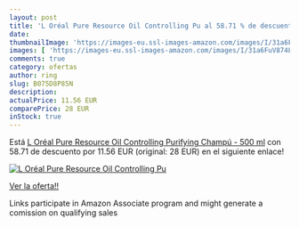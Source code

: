 ```yaml
---
layout: post
title: 'L Oréal Pure Resource Oil Controlling Pu al 58.71 % de descuento'
date: 
thumbnailImage: 'https://images-eu.ssl-images-amazon.com/images/I/31a6FuV874L._SL200_.jpg'
images: [ 'https://images-eu.ssl-images-amazon.com/images/I/31a6FuV874L._SL200_.jpg' ]
comments: true
category: ofertas
author: ring
slug: B075D8P85N
description:
actualPrice: 11.56 EUR
comparePrice: 28 EUR
inStock: true
---
```


Está [L Oréal Pure Resource Oil Controlling Purifying Champú - 500 ml](https://www.amazon.es/dp/B075D8P85N/?tag=tolees-21) con 58.71 de descuento por 11.56 EUR (original: 28 EUR) en el siguiente enlace!

[![L Oréal Pure Resource Oil Controlling Pu](https://images-eu.ssl-images-amazon.com/images/I/31a6FuV874L._SL200_.jpg)](https://www.amazon.es/dp/B075D8P85N/?tag=tolees-21)

[Ver la oferta!!](https://www.amazon.es/dp/B075D8P85N/?tag=tolees-21)

Links participate in Amazon Associate program and might generate a comission on qualifying sales


